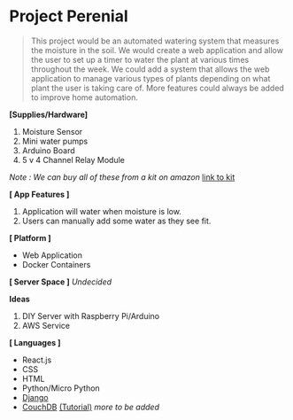 # Project Perenial


> This project would be an automated watering system that measures the moisture in the soil. We would create a web application and allow the user to set up a timer to water the plant at various times throughout the week. We could add a system that allows the web application to manage various types of plants depending on what plant the user is taking care of. More features could always be added to improve home automation.


**[Supplies/Hardware]**
1. Moisture Sensor 
2. Mini water pumps
3. Arduino Board
4. 5 v 4 Channel Relay Module

*Note : We can buy all of these from a kit on amazon*
[link to kit](https://www.amazon.com/Gikfun-Automatic-Watering-Moisture-Arduino/dp/B07VXV7N7Y/ref=asc_df_B07VXV7N7Y/?tag=hyprod-20&linkCode=df0&hvadid=366329556945&hvpos=1o9&hvnetw=g&hvrand=13800337678263364730&hvpone=&hvptwo=&hvqmt=&hvdev=c&hvdvcmdl=&hvlocint=&hvlocphy=9026805&hvtargid=pla-811449837119&psc=1&tag=&ref=&adgrpid=77906172644&hvpone=&hvptwo=&hvadid=366329556945&hvpos=1o9&hvnetw=g&hvrand=13800337678263364730&hvqmt=&hvdev=c&hvdvcmdl=&hvlocint=&hvlocphy=9026805&hvtargid=pla-811449837119)

**[ App Features ]**
1. Application will water when moisture is low. 
2. Users can manually add some water as they see fit. 

**[ Platform ]**
- Web Application
- Docker Containers

**[ Server Space ]** 
*Undecided*

**Ideas**
1. DIY Server with Raspberry Pi/Arduino
2. AWS Service

**[ Languages ]**
- React.js
- CSS
- HTML
- Python/Micro Python
- [Django](https://www.djangoproject.com/start/)
- [CouchDB](https://couchdb.apache.org/) [(Tutorial)](https://www.tutorialspoint.com/couchdb/couchdb_introduction.htm) 
*more to be added*
